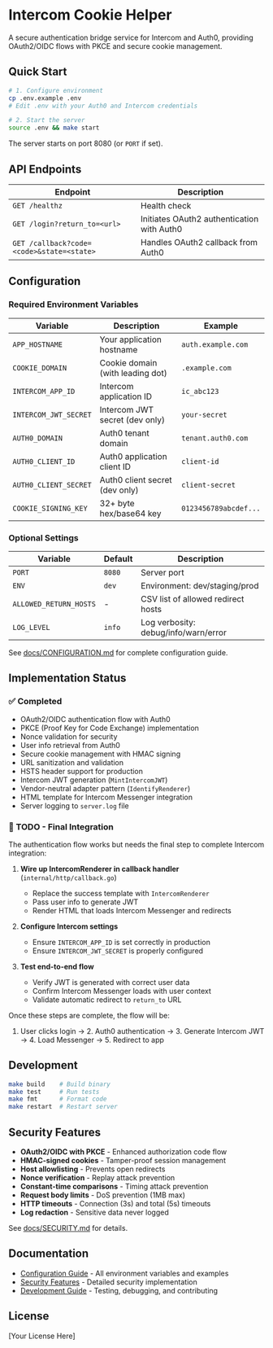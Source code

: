 # Intercom Cookie Helper

A secure authentication bridge service for Intercom and Auth0, providing OAuth2/OIDC flows with PKCE and secure cookie management.

## Quick Start

```bash
# 1. Configure environment
cp .env.example .env
# Edit .env with your Auth0 and Intercom credentials

# 2. Start the server
source .env && make start
```

The server starts on port 8080 (or `PORT` if set).

## API Endpoints

| Endpoint | Description |
|----------|-------------|
| `GET /healthz` | Health check |
| `GET /login?return_to=<url>` | Initiates OAuth2 authentication with Auth0 |
| `GET /callback?code=<code>&state=<state>` | Handles OAuth2 callback from Auth0 |

## Configuration

### Required Environment Variables

| Variable | Description | Example |
|----------|-------------|---------|
| `APP_HOSTNAME` | Your application hostname | `auth.example.com` |
| `COOKIE_DOMAIN` | Cookie domain (with leading dot) | `.example.com` |
| `INTERCOM_APP_ID` | Intercom application ID | `ic_abc123` |
| `INTERCOM_JWT_SECRET` | Intercom JWT secret (dev only) | `your-secret` |
| `AUTH0_DOMAIN` | Auth0 tenant domain | `tenant.auth0.com` |
| `AUTH0_CLIENT_ID` | Auth0 application client ID | `client-id` |
| `AUTH0_CLIENT_SECRET` | Auth0 client secret (dev only) | `client-secret` |
| `COOKIE_SIGNING_KEY` | 32+ byte hex/base64 key | `0123456789abcdef...` |

### Optional Settings

| Variable | Default | Description |
|----------|---------|-------------|
| `PORT` | `8080` | Server port |
| `ENV` | `dev` | Environment: dev/staging/prod |
| `ALLOWED_RETURN_HOSTS` | - | CSV list of allowed redirect hosts |
| `LOG_LEVEL` | `info` | Log verbosity: debug/info/warn/error |

See [docs/CONFIGURATION.md](docs/CONFIGURATION.md) for complete configuration guide.

## Implementation Status

### ✅ Completed
- OAuth2/OIDC authentication flow with Auth0
- PKCE (Proof Key for Code Exchange) implementation
- Nonce validation for security
- User info retrieval from Auth0
- Secure cookie management with HMAC signing
- URL sanitization and validation
- HSTS header support for production
- Intercom JWT generation (`MintIntercomJWT`)
- Vendor-neutral adapter pattern (`IdentifyRenderer`)
- HTML template for Intercom Messenger integration
- Server logging to `server.log` file

### 🚧 TODO - Final Integration
The authentication flow works but needs the final step to complete Intercom integration:

1. **Wire up IntercomRenderer in callback handler** (`internal/http/callback.go`)
   - Replace the success template with `IntercomRenderer`
   - Pass user info to generate JWT
   - Render HTML that loads Intercom Messenger and redirects

2. **Configure Intercom settings**
   - Ensure `INTERCOM_APP_ID` is set correctly in production
   - Ensure `INTERCOM_JWT_SECRET` is properly configured

3. **Test end-to-end flow**
   - Verify JWT is generated with correct user data
   - Confirm Intercom Messenger loads with user context
   - Validate automatic redirect to `return_to` URL

Once these steps are complete, the flow will be:
1. User clicks login → 2. Auth0 authentication → 3. Generate Intercom JWT → 4. Load Messenger → 5. Redirect to app

## Development

```bash
make build    # Build binary
make test     # Run tests
make fmt      # Format code
make restart  # Restart server
```

## Security Features

- **OAuth2/OIDC with PKCE** - Enhanced authorization code flow
- **HMAC-signed cookies** - Tamper-proof session management
- **Host allowlisting** - Prevents open redirects
- **Nonce verification** - Replay attack prevention
- **Constant-time comparisons** - Timing attack prevention
- **Request body limits** - DoS prevention (1MB max)
- **HTTP timeouts** - Connection (3s) and total (5s) timeouts
- **Log redaction** - Sensitive data never logged

See [docs/SECURITY.md](docs/SECURITY.md) for details.

## Documentation

- [Configuration Guide](docs/CONFIGURATION.md) - All environment variables and examples
- [Security Features](docs/SECURITY.md) - Detailed security implementation
- [Development Guide](docs/DEVELOPMENT.md) - Testing, debugging, and contributing

## License

[Your License Here]